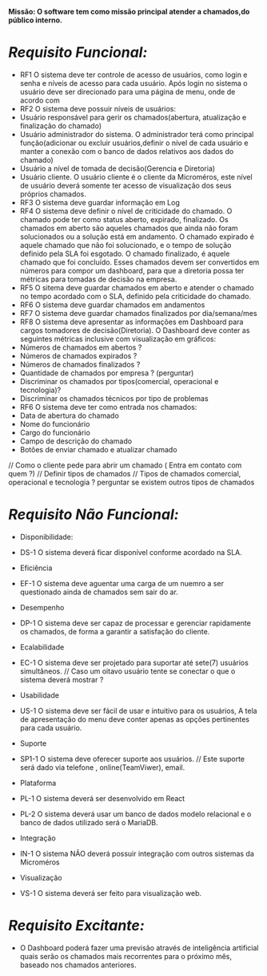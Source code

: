 **Missão: O software tem como missão principal atender a chamados,do público interno.**

# *Requisito Funcional:*
* RF1 O sistema deve ter controle de acesso de usuários, como login e senha e níveis de acesso para cada usuário. Após login no sistema o usuário deve ser direcionado para uma página de menu, onde de acordo com 
* RF2 O sistema deve possuir níveis de usuários:
* Usuário responsável para gerir os chamados(abertura, atualização e finalização do chamado)
* Usuário administrador do sistema. O administrador terá como principal função(adicionar ou excluir usuários,definir o nível de cada usuário e manter a conexão com o banco de dados relativos aos dados do chamado)
* Usuário a nível de tomada de decisão(Gerencia e Diretoria)
* Usuário cliente. O usuário cliente é o cliente da Microméros, este nível de usuário deverá somente ter acesso de visualização dos seus próprios chamados. 
* RF3 O sistema deve guardar informação em Log
* RF4 O sistema deve definir o nível de criticidade do chamado. O chamado pode ter como status aberto, expirado, finalizado. Os chamados em aberto são aqueles chamados que ainda não foram solucionados ou a solução está em andamento. O chamado expirado é aquele chamado que não foi solucionado, e o tempo de solução definido pela SLA foi esgotado. O chamado finalizado, é aquele chamado que foi concluído. Esses chamados devem ser convertidos em números para compor um dashboard, para que a diretoria possa ter métricas para tomadas de decisão na empresa.
* RF5 O sitema deve guardar chamados em aberto e atender o chamado no tempo acordado com o SLA, definido pela criticidade do chamado.
* RF6 O sistema deve guardar chamados em andamentos
* RF7 O sistema deve guardar chamados finalizados por dia/semana/mes
* RF8 O sistema deve apresentar as informações em Dashboard para cargos tomadores de decisão(Diretoria). O Dashboard deve conter as seguintes métricas inclusive com visualização em gráficos:
* Números de chamados em abertos ?
* Números de chamados expirados ?
* Números de chamados finalizados ?
* Quantidade de chamados por empresa ? (perguntar)
* Discriminar os chamados por tipos(comercial, operacional e tecnologia)?
* Discriminar os chamados técnicos por tipo de problemas
* RF6 O sistema deve ter como entrada nos chamados: 
* Data de abertura do chamado
* Nome do funcionário
* Cargo do funcionário
* Campo de descrição do chamado
* Botões de enviar chamado e atualizar chamado

// Como o cliente pede para abrir um chamado ( Entra em contato com quem ?)
// Definir tipos de chamados
// Tipos de chamados  comercial, operacional e tecnologia ? perguntar se existem outros tipos de chamados

# *Requisito Não Funcional:*

* Disponibilidade:
* DS-1 O sistema deverá ficar disponível conforme acordado na SLA.

* Eficiência
* EF-1 O sistema deve aguentar uma carga de um nuemro a ser questionado ainda de chamados sem sair do ar. 

* Desempenho
* DP-1 O sistema deve ser capaz de processar e gerenciar rapidamente os chamados, de forma a garantir a satisfação do cliente.

* Ecalabilidade
* EC-1 O sistema deve ser projetado para suportar até sete(7) usuários simultâneos. // Caso um oitavo usuário tente se conectar o que o sistema deverá mostrar ?

* Usabilidade
* US-1 O sistema deve ser fácil de usar e intuitivo para os usuários, A tela de apresentação do menu deve conter apenas as opções pertinentes para cada usuário.

* Suporte
* SP1-1 O sistema deve oferecer suporte aos usuários. // Este suporte será dado via telefone , online(TeamViwer), email.

* Plataforma
* PL-1 O sistema deverá ser desenvolvido em React
* PL-2 O sistema deverá usar um banco de dados modelo relacional e o banco de dados utilizado será o MariaDB.  

* Integração
* IN-1 O sistema NÃO deverá possuir integração com outros sistemas da Microméros

* Visualização
* VS-1 O sistema deverá ser feito para visualização web.


# *Requisito Excitante:*

* O Dashboard poderá fazer uma previsão através de inteligência artificial quais serão os chamados mais recorrentes para o próximo mês, baseado nos chamados anteriores.